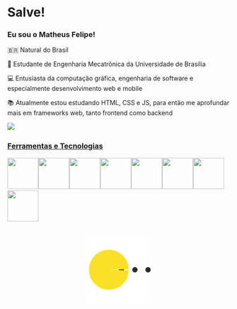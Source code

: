 # Salve! 

### Eu sou o Matheus Felipe!

:brazil: Natural do Brasil

:satellite: Estudante de Engenharia Mecatrônica da Universidade de Brasília

:computer: Entusiasta da computação gráfica, engenharia de software e especialmente desenvolvimento web e mobile

:books: Atualmente estou estudando HTML, CSS e JS, para então me aprofundar mais em frameworks web, tanto frontend como backend

<div>
    <a href="https://github.com/MatheusStarkX">
    <img height="180em" src="https://github-readme-stats-sigma-five.vercel.app/api/top-langs/?username=MatheusStarkX&layout=compact&langs_count=7&theme=great-gatsby"/>
</div>

### Ferramentas e Tecnologias
	
<img src="https://cdn.jsdelivr.net/gh/devicons/devicon/icons/figma/figma-original.svg" width="70" height="70"/><img src="https://cdn.jsdelivr.net/gh/devicons/devicon/icons/html5/html5-original.svg" width="70" height="70"/><img src="https://cdn.jsdelivr.net/gh/devicons/devicon/icons/css3/css3-original.svg" width="70" height="70"/><img src="https://cdn.jsdelivr.net/gh/devicons/devicon/icons/javascript/javascript-original.svg" width="70" height="70"/><img src="https://cdn.jsdelivr.net/gh/devicons/devicon/icons/c/c-original.svg" width="70" height="70"/><img src="https://cdn.jsdelivr.net/gh/devicons/devicon/icons/cplusplus/cplusplus-original.svg" width="70" height="70"/><img src="https://cdn.jsdelivr.net/gh/devicons/devicon/icons/python/python-original.svg" width="70" height="70"/><img src="https://cdn.jsdelivr.net/gh/devicons/devicon/icons/mysql/mysql-original.svg" width="70" height="70"/>
          
          
<div align="center">
	<br>
	<img src="https://raw.githubusercontent.com/Aniket965/Aniket965/master/pacman.svg?sanitize=true" width="150" height="150">
</div>
